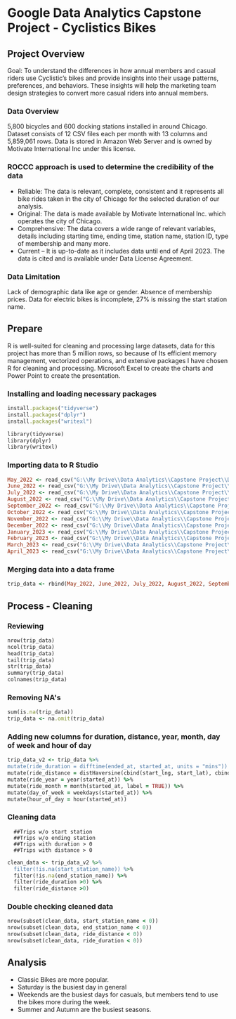 # **Google Data Analytics Capstone Project - Cyclistics Bikes**

## **Project Overview**

Goal: To understand the differences in how annual members and casual riders use Cyclistic’s bikes and provide insights into their usage patterns, preferences, and behaviors. These insights will help the marketing team design strategies to convert more casual riders into annual members.

### **Data Overview**

5,800 bicycles and 600 docking stations installed in around Chicago.
Dataset consists of 12 CSV files each per month with 13 columns and 5,859,061 rows.
Data is stored in Amazon Web Server and is owned by Motivate International Inc under this license.

### ROCCC approach is used to determine the credibility of the data


* Reliable: The data is relevant, complete, consistent and it represents all bike rides taken in the city of Chicago for the selected duration of our analysis.
* Original: The data is made available by Motivate International Inc. which operates the city of Chicago.
* Comprehensive: The data covers a wide range of relevant variables, details including starting time, ending time, station name, station ID, type of membership and many more.
* Current – It is up-to-date as it includes data until end of April 2023. The data is cited and is available under Data License Agreement.

### **Data Limitation**
Lack of demographic data like age or gender.
Absence of membership prices.
Data for electric bikes is incomplete, 27% is missing the start station name.

## **Prepare**
R is well-suited for cleaning and processing large datasets, data for this project has more than 5 million rows, so because of Its efficient memory management, vectorized operations, and extensive packages I have chosen R for cleaning and processing. Microsoft Excel to create the charts and Power Point to create the presentation.

### Installing and loading necessary packages
 ```ruby
install.packages("tidyverse")
install.packages("dplyr")
install.packages("writexl")

library(tidyverse)
library(dplyr)
library(writexl)
```
### Importing data to R Studio
```ruby
May_2022 <- read_csv("G:\\My Drive\\Data Analytics\\Capstone Project\\Data\\Tripdata\\202205-divvy-tripdata.csv")
June_2022 <- read_csv("G:\\My Drive\\Data Analytics\\Capstone Project\\Data\\Tripdata\\202206-divvy-tripdata.csv")
July_2022 <- read_csv("G:\\My Drive\\Data Analytics\\Capstone Project\\Data\\Tripdata\\202207-divvy-tripdata.csv")
August_2022 <- read_csv("G:\\My Drive\\Data Analytics\\Capstone Project\\Data\\Tripdata\\202208-divvy-tripdata.csv")
September_2022 <- read_csv("G:\\My Drive\\Data Analytics\\Capstone Project\\Data\\Tripdata\\202209-divvy-publictripdata.csv")
October_2022 <- read_csv("G:\\My Drive\\Data Analytics\\Capstone Project\\Data\\Tripdata\\202210-divvy-tripdata.csv")
November_2022 <- read_csv("G:\\My Drive\\Data Analytics\\Capstone Project\\Data\\Tripdata\\202211-divvy-tripdata.csv")
December_2022 <- read_csv("G:\\My Drive\\Data Analytics\\Capstone Project\\Data\\Tripdata\\202212-divvy-tripdata.csv")
January_2023 <- read_csv("G:\\My Drive\\Data Analytics\\Capstone Project\\Data\\Tripdata\\202301-divvy-tripdata.csv")
February_2023 <- read_csv("G:\\My Drive\\Data Analytics\\Capstone Project\\Data\\Tripdata\\202302-divvy-tripdata.csv")
March_2023 <- read_csv("G:\\My Drive\\Data Analytics\\Capstone Project\\Data\\Tripdata\\202303-divvy-tripdata.csv")
April_2023 <- read_csv("G:\\My Drive\\Data Analytics\\Capstone Project\\Data\\Tripdata\\202304-divvy-tripdata.csv")
```
### Merging data into a data frame
```ruby
trip_data <- rbind(May_2022, June_2022, July_2022, August_2022, September_2022, October_2022, November_2022, December_2022, January_2023, February_2023, March_2023, April_2023)
```
## Process - Cleaning

### Reviewing 
```ruby
nrow(trip_data)
ncol(trip_data)
head(trip_data)
tail(trip_data)
str(trip_data)
summary(trip_data)
colnames(trip_data)
```
### Removing NA's
```ruby
sum(is.na(trip_data))
trip_data <- na.omit(trip_data)
```

### Adding new columns for duration, distance, year, month, day of week and hour of day
```ruby
trip_data_v2 <- trip_data %>% 
mutate(ride_duration = difftime(ended_at, started_at, units = "mins")) %>% 
mutate(ride_distance = distHaversine(cbind(start_lng, start_lat), cbind(end_lng, end_lat))) %>% 
mutate(ride_year = year(started_at)) %>% 
mutate(ride_month = month(started_at, label = TRUE)) %>% 
mutate(day_of_week = weekdays(started_at)) %>% 
mutate(hour_of_day = hour(started_at))
```
### Cleaning data

      ##Trips w/o start station
      ##Trips w/o ending station
      ##Trips with duration > 0
      ##Trips with distance > 0
```ruby
clean_data <- trip_data_v2 %>% 
  filter(!is.na(start_station_name)) %>% 
  filter(!is.na(end_station_name)) %>% 
  filter(ride_duration >0) %>% 
  filter(ride_distance >0)
```
### Double checking cleaned data
```ruby
nrow(subset(clean_data, start_station_name < 0))
nrow(subset(clean_data, end_station_name < 0))
nrow(subset(clean_data, ride_distance < 0))
nrow(subset(clean_data, ride_duration < 0))
```

## **Analysis**

* Classic Bikes are more popular.
* Saturday is the busiest day in general
* Weekends are the busiest days for casuals, but members tend to use the bikes more during the week.
* Summer and Autumn are the busiest seasons.
